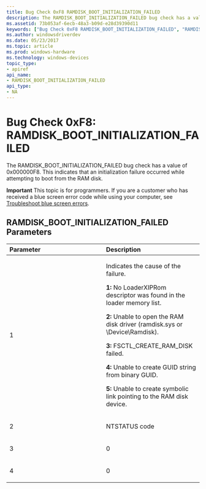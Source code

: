 ```yaml
---
title: Bug Check 0xF8 RAMDISK_BOOT_INITIALIZATION_FAILED
description: The RAMDISK_BOOT_INITIALIZATION_FAILED bug check has a value of 0x000000F8. This indicates that an initialization failure occurred while attempting to boot from the RAM disk.
ms.assetid: 73b053af-6ecb-48a3-b09d-e28d39390d11
keywords: ["Bug Check 0xF8 RAMDISK_BOOT_INITIALIZATION_FAILED", "RAMDISK_BOOT_INITIALIZATION_FAILED"]
ms.author: windowsdriverdev
ms.date: 05/23/2017
ms.topic: article
ms.prod: windows-hardware
ms.technology: windows-devices
topic_type:
- apiref
api_name:
- RAMDISK_BOOT_INITIALIZATION_FAILED
api_type:
- NA
---
```


# Bug Check 0xF8: RAMDISK\_BOOT\_INITIALIZATION\_FAILED


The RAMDISK\_BOOT\_INITIALIZATION\_FAILED bug check has a value of 0x000000F8. This indicates that an initialization failure occurred while attempting to boot from the RAM disk.

**Important** This topic is for programmers. If you are a customer who has received a blue screen error code while using your computer, see [Troubleshoot blue screen errors](http://windows.microsoft.com/windows-10/troubleshoot-blue-screen-errors).

## RAMDISK\_BOOT\_INITIALIZATION\_FAILED Parameters


<table>
<colgroup>
<col width="50%" />
<col width="50%" />
</colgroup>
<thead>
<tr class="header">
<th align="left">Parameter</th>
<th align="left">Description</th>
</tr>
</thead>
<tbody>
<tr class="odd">
<td align="left"><p>1</p></td>
<td align="left"><p>Indicates the cause of the failure.</p>
<p><strong>1:</strong> No LoaderXIPRom descriptor was found in the loader memory list.</p>
<p><strong>2:</strong> Unable to open the RAM disk driver (ramdisk.sys or \Device\Ramdisk).</p>
<p><strong>3:</strong> FSCTL_CREATE_RAM_DISK failed.</p>
<p><strong>4:</strong> Unable to create GUID string from binary GUID.</p>
<p><strong>5:</strong> Unable to create symbolic link pointing to the RAM disk device.</p></td>
</tr>
<tr class="even">
<td align="left"><p>2</p></td>
<td align="left"><p>NTSTATUS code</p></td>
</tr>
<tr class="odd">
<td align="left"><p>3</p></td>
<td align="left"><p>0</p></td>
</tr>
<tr class="even">
<td align="left"><p>4</p></td>
<td align="left"><p>0</p></td>
</tr>
</tbody>
</table>

 

 

 




